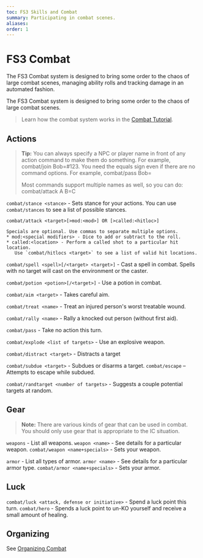 ```yaml
---
toc: FS3 Skills and Combat
summary: Participating in combat scenes.
aliases:
order: 1
---
```

# FS3 Combat
The FS3 Combat system is designed to bring some order to the chaos of large combat scenes, managing ability rolls and tracking damage in an automated fashion.

The FS3 Combat system is designed to bring some order to the chaos of large combat scenes.

> Learn how the combat system works in the [Combat Tutorial](/help/fs3combat_tutorial).

## Actions

> **Tip:** You can always specify a NPC or player name in front of any action command to make them do something.  For example, combat/join Bob=#123.  You need the equals sign even if there are no command options.  For example, combat/pass Bob=
>
> Most commands support multiple names as well, so you can do: combat/attack A B=C

`combat/stance <stance>` - Sets stance for your actions.  You can use `combat/stances` to see a list of possible stances.

`combat/attack <target>[>mod:<mod>] OR [>called:<hitloc>]`

    Specials are optional. Use commas to separate multiple options.
    * mod:<special modifiers> - Dice to add or subtract to the roll.
    * called:<location> - Perform a called shot to a particular hit location.
       Use `combat/hitlocs <target>` to see a list of valid hit locations.

`combat/spell <spell>[/<target> <target>]` - Cast a spell in combat. Spells with no target will cast on the environment or the caster.

`combat/potion <potion>[/<target>]` - Use a potion in combat.

`combat/aim <target>` - Takes careful aim.

`combat/treat <name>` - Treat an injured person's worst treatable wound.

`combat/rally <name>` - Rally a knocked out person (without first aid).

`combat/pass` - Take no action this turn.

`combat/explode <list of targets>` - Use an explosive weapon.

`combat/distract <target>` - Distracts a target

`combat/subdue <target>` - Subdues or disarms a target.
`combat/escape` – Attempts to escape while subdued.

`combat/randtarget <number of targets>` - Suggests a couple potential targets at random.

## Gear

> **Note:** There are various kinds of gear that can be used in combat. You should only use gear that is appropriate to the IC situation.

`weapons` - List all weapons.
`weapon <name>` - See details for a particular weapon.
`combat/weapon <name+specials>` - Sets your weapon.

`armor` - List all types of armor.
`armor <name>` - See details for a particular armor type.
`combat/armor <name+specials>` - Sets your armor.

## Luck

`combat/luck <attack, defense or initiative>` - Spend a luck point this turn.
`combat/hero` - Spends a luck point to un-KO yourself and receive a small amount of healing.

## Organizing

See [Organizing Combat](/help/combat_org)

